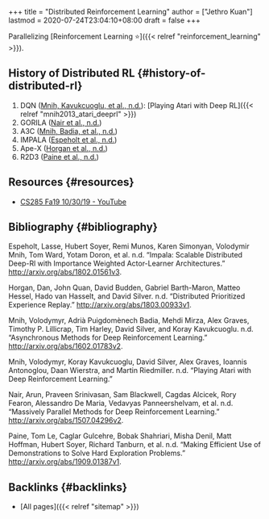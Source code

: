 +++
title = "Distributed Reinforcement Learning"
author = ["Jethro Kuan"]
lastmod = 2020-07-24T23:04:10+08:00
draft = false
+++

Parallelizing [Reinforcement Learning ⭐]({{< relref "reinforcement_learning" >}}).

## History of Distributed RL {#history-of-distributed-rl}

1.  DQN ([Mnih, Kavukcuoglu, et al., n.d.](#orgecf9ffe)): [Playing Atari with Deep RL]({{< relref "mnih2013_atari_deeprl" >}})
2.  GORILA ([Nair et al., n.d.](#orge1a44a0))
3.  A3C ([Mnih, Badia, et al., n.d.](#orgad9e728))
4.  IMPALA ([Espeholt et al., n.d.](#org7f0feb9))
5.  Ape-X ([Horgan et al., n.d.](#org534f632))
6.  R2D3 ([Paine et al., n.d.](#orgf8b49bc))

## Resources {#resources}

- [CS285 Fa19 10/30/19 - YouTube](https://www.youtube.com/watch?v=oUnsDUtNsOQ&list=PLkFD6%5F40KJIwhWJpGazJ9VSj9CFMkb79A&index=17&t=0s)

## Bibliography {#bibliography}

<a id="org7f0feb9"></a>Espeholt, Lasse, Hubert Soyer, Remi Munos, Karen Simonyan, Volodymir Mnih, Tom Ward, Yotam Doron, et al. n.d. “Impala: Scalable Distributed Deep-Rl with Importance Weighted Actor-Learner Architectures.” <http://arxiv.org/abs/1802.01561v3>.

<a id="org534f632"></a>Horgan, Dan, John Quan, David Budden, Gabriel Barth-Maron, Matteo Hessel, Hado van Hasselt, and David Silver. n.d. “Distributed Prioritized Experience Replay.” <http://arxiv.org/abs/1803.00933v1>.

<a id="orgad9e728"></a>Mnih, Volodymyr, Adrià Puigdomènech Badia, Mehdi Mirza, Alex Graves, Timothy P. Lillicrap, Tim Harley, David Silver, and Koray Kavukcuoglu. n.d. “Asynchronous Methods for Deep Reinforcement Learning.” <http://arxiv.org/abs/1602.01783v2>.

<a id="orgecf9ffe"></a>Mnih, Volodymyr, Koray Kavukcuoglu, David Silver, Alex Graves, Ioannis Antonoglou, Daan Wierstra, and Martin Riedmiller. n.d. “Playing Atari with Deep Reinforcement Learning.”

<a id="orge1a44a0"></a>Nair, Arun, Praveen Srinivasan, Sam Blackwell, Cagdas Alcicek, Rory Fearon, Alessandro De Maria, Vedavyas Panneershelvam, et al. n.d. “Massively Parallel Methods for Deep Reinforcement Learning.” <http://arxiv.org/abs/1507.04296v2>.

<a id="orgf8b49bc"></a>Paine, Tom Le, Caglar Gulcehre, Bobak Shahriari, Misha Denil, Matt Hoffman, Hubert Soyer, Richard Tanburn, et al. n.d. “Making Efficient Use of Demonstrations to Solve Hard Exploration Problems.” <http://arxiv.org/abs/1909.01387v1>.

## Backlinks {#backlinks}

- [All pages]({{< relref "sitemap" >}})
